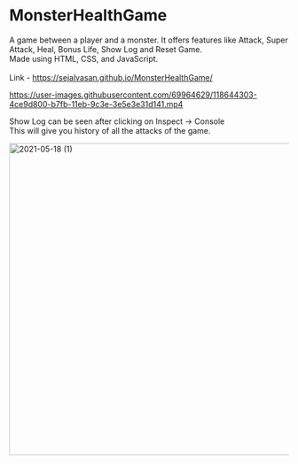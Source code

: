 # MonsterHealthGame
A game between a player and a monster. It offers features like Attack, Super Attack, Heal, Bonus Life, Show Log and Reset Game. <br>
Made using HTML, CSS, and JavaScript.<br>
<br>
Link -  https://sejalvasan.github.io/MonsterHealthGame/

https://user-images.githubusercontent.com/69964629/118644303-4ce9d800-b7fb-11eb-9c3e-3e5e3e31d141.mp4


Show Log can be seen after clicking on Inspect -> Console <br>
This will give you history of all the attacks of the game.
<br>

<img width="564" alt="2021-05-18 (1)" src="https://user-images.githubusercontent.com/69964629/118645062-182a5080-b7fc-11eb-96ec-1d239888c55d.png">

